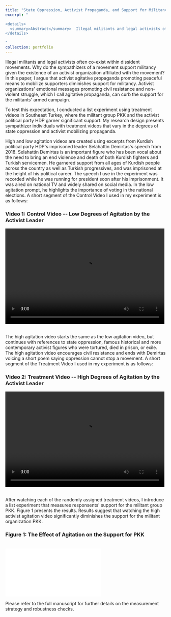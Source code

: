 ```yaml
---
title: "State Oppression, Activist Propaganda, and Support for Militancy"
excerpt: "

<details>
  <summary>Abstract</summary>  Illegal militants and legal activists often co-exist within dissident movements. Why do the sympathizers of a movement support militancy given the existence of an activist organization affiliated with the movement? In this paper, I argue that activist agitative propaganda promoting peaceful means to mobilize supporters diminishes support for militancy. Activist organizations' emotional messages promoting civil resistance and non-violent struggle, which I call agitative propaganda, can curb the support for the militants' armed campaign.
</details>

"
collection: portfolio
---
```

<!-- Google tag (gtag.js) -->
<script async src="https://www.googletagmanager.com/gtag/js?id=G-PKJS2WFZ01"></script>
<script>
  window.dataLayer = window.dataLayer || [];
  function gtag(){dataLayer.push(arguments);}
  gtag('js', new Date());

  gtag('config', 'G-PKJS2WFZ01');
</script>

Illegal militants and legal activists often co-exist within dissident movements. Why do the sympathizers of a movement support militancy given the existence of an activist organization affiliated with the movement? In this paper, I argue that activist agitative propaganda promoting peaceful means to mobilize supporters diminishes support for militancy. Activist organizations' emotional messages promoting civil resistance and non-violent struggle, which I call agitative propaganda, can curb the support for the militants' armed campaign. 

To test this expectation, I conducted a list experiment using treatment videos in Southeast Turkey, where the militant group PKK and the activist political party HDP garner significant support. My research design presents sympathizer individuals with treatment videos that vary in the degrees of state oppression and activist mobilizing propaganda. 

High and low agitation videos are created using excerpts from Kurdish political party HDP's imprisoned leader Selahattin Demirtas's speech from 2018. Selahattin Demirtas is an important figure who has been vocal about the need to bring an end violence and death of both Kurdish fighters and Turkish servicemen. He garnered support from all ages of Kurdish people across the country as well as Turkish progressives, and was imprisoned at the height of his political career. The speech I use in the experiment was recorded while he was running for president soon after his imprisonment. It was aired on national TV and widely shared on social media. In the low agitation prompt, he highlights the importance of voting in the national elections. A short segment of the Control Video I used in my experiment is as follows:


### Video 1: Control Video -- Low Degrees of Agitation by the Activist Leader
<video width="500px" height="300px" controls="controls"><source src="/images/agi_control.mp4" type="video/mp4"></video>

<br/>
The high agitation video starts the same as the low agitation video, but continues with references to state oppression, famous historical and more contemporary activist figures who were tortured, died in prison, or exile. The high agitation video encourages civil resistance and ends with Demirtas voicing a short poem saying oppression cannot stop a movement. A short segment of the Treatment Video I used in my experiment is as follows:


### Video 2: Treatment Video -- High Degrees of Agitation by the Activist Leader
<video width="500px" height="300px" controls="controls"><source src="/images/agi_treatment.mp4" type="video/mp4"></video>

<br/>
After watching each of the randomly assigned treatment videos, I introduce a list experiment that measures responsents' support for the militant group PKK. Figure 1 presents the results. Results suggest that watching the high activist agitation video significantly diminishes the support for the militant organization PKK. 

### Figure 1: The Effect of Agitation on the Support for PKK
<br/><embed src='/images/agitation_results.pdf'>
 
Please refer to the full manuscript for further details on the measurement strategy and robustness checks.